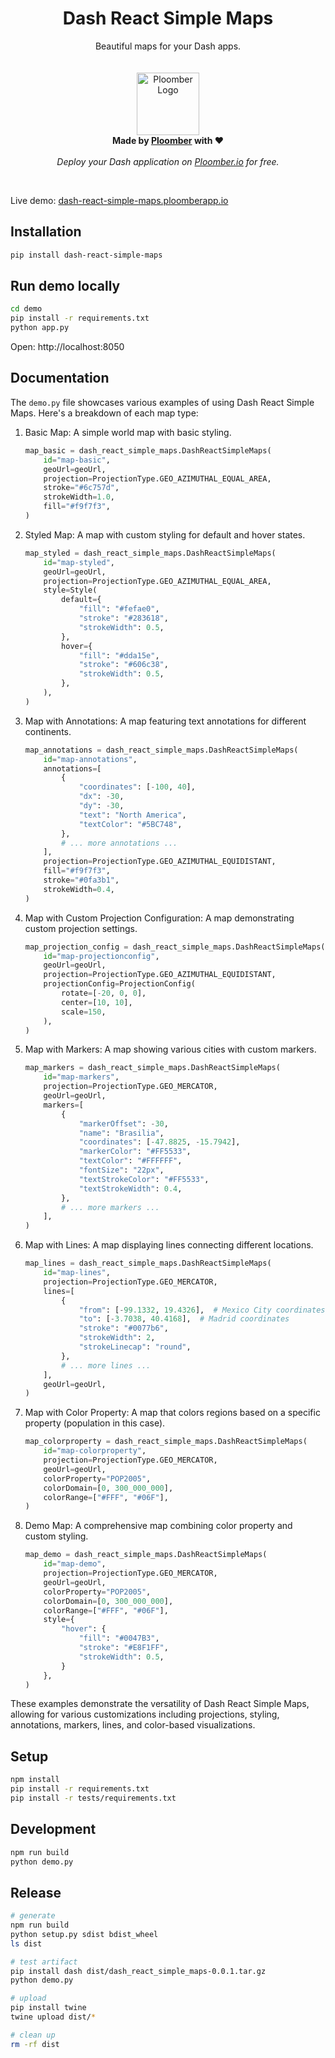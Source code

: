 <p align="center">
    <h1 align="center"><b>Dash React Simple Maps</b></h1>
	<p align="center">
		Beautiful maps for your Dash apps.
    <br />
    <br />
    <br />
    <img width="100" height="100" src="https://avatars.githubusercontent.com/u/60114551?s=200&v=4" alt="Ploomber Logo">
    <br />
    <b>  Made by <a href="https://ploomber.io">Ploomber</a> with ❤️</b>
    <br />
    <br />
    <i>Deploy your Dash application on <a href="https://ploomber.io">Ploomber.io</a> for free.</i>
    <br />
  </p>
</p>
<br/>


Live demo: [dash-react-simple-maps.ploomberapp.io](https://dash-react-simple-maps.ploomberapp.io/)

## Installation

```sh
pip install dash-react-simple-maps
```

## Run demo locally

```sh
cd demo
pip install -r requirements.txt
python app.py
```

Open: http://localhost:8050


## Documentation

The `demo.py` file showcases various examples of using Dash React Simple Maps. Here's a breakdown of each map type:

1. Basic Map:
   A simple world map with basic styling.
   ```python
   map_basic = dash_react_simple_maps.DashReactSimpleMaps(
       id="map-basic",
       geoUrl=geoUrl,
       projection=ProjectionType.GEO_AZIMUTHAL_EQUAL_AREA,
       stroke="#6c757d",
       strokeWidth=1.0,
       fill="#f9f7f3",
   )
   ```

2. Styled Map:
   A map with custom styling for default and hover states.
   ```python
   map_styled = dash_react_simple_maps.DashReactSimpleMaps(
       id="map-styled",
       geoUrl=geoUrl,
       projection=ProjectionType.GEO_AZIMUTHAL_EQUAL_AREA,
       style=Style(
           default={
               "fill": "#fefae0",
               "stroke": "#283618",
               "strokeWidth": 0.5,
           },
           hover={
               "fill": "#dda15e",
               "stroke": "#606c38",
               "strokeWidth": 0.5,
           },
       ),
   )
   ```

3. Map with Annotations:
   A map featuring text annotations for different continents.
   ```python
   map_annotations = dash_react_simple_maps.DashReactSimpleMaps(
       id="map-annotations",
       annotations=[
           {
               "coordinates": [-100, 40],
               "dx": -30,
               "dy": -30,
               "text": "North America",
               "textColor": "#5BC748",
           },
           # ... more annotations ...
       ],
       projection=ProjectionType.GEO_AZIMUTHAL_EQUIDISTANT,
       fill="#f9f7f3",
       stroke="#0fa3b1",
       strokeWidth=0.4,
   )
   ```

4. Map with Custom Projection Configuration:
   A map demonstrating custom projection settings.
   ```python
   map_projection_config = dash_react_simple_maps.DashReactSimpleMaps(
       id="map-projectionconfig",
       geoUrl=geoUrl,
       projection=ProjectionType.GEO_AZIMUTHAL_EQUIDISTANT,
       projectionConfig=ProjectionConfig(
           rotate=[-20, 0, 0],
           center=[10, 10],
           scale=150,
       ),
   )
   ```

5. Map with Markers:
   A map showing various cities with custom markers.
   ```python
   map_markers = dash_react_simple_maps.DashReactSimpleMaps(
       id="map-markers",
       projection=ProjectionType.GEO_MERCATOR,
       geoUrl=geoUrl,
       markers=[
           {
               "markerOffset": -30,
               "name": "Brasilia",
               "coordinates": [-47.8825, -15.7942],
               "markerColor": "#FF5533",
               "textColor": "#FFFFFF",
               "fontSize": "22px",
               "textStrokeColor": "#FF5533",
               "textStrokeWidth": 0.4,
           },
           # ... more markers ...
       ],
   )
   ```

6. Map with Lines:
   A map displaying lines connecting different locations.
   ```python
   map_lines = dash_react_simple_maps.DashReactSimpleMaps(
       id="map-lines",
       projection=ProjectionType.GEO_MERCATOR,
       lines=[
           {
               "from": [-99.1332, 19.4326],  # Mexico City coordinates
               "to": [-3.7038, 40.4168],  # Madrid coordinates
               "stroke": "#0077b6",
               "strokeWidth": 2,
               "strokeLinecap": "round",
           },
           # ... more lines ...
       ],
       geoUrl=geoUrl,
   )
   ```

7. Map with Color Property:
   A map that colors regions based on a specific property (population in this case).
   ```python
   map_colorproperty = dash_react_simple_maps.DashReactSimpleMaps(
       id="map-colorproperty",
       projection=ProjectionType.GEO_MERCATOR,
       geoUrl=geoUrl,
       colorProperty="POP2005",
       colorDomain=[0, 300_000_000],
       colorRange=["#FFF", "#06F"],
   )
   ```

8. Demo Map:
   A comprehensive map combining color property and custom styling.
   ```python
   map_demo = dash_react_simple_maps.DashReactSimpleMaps(
       id="map-demo",
       projection=ProjectionType.GEO_MERCATOR,
       geoUrl=geoUrl,
       colorProperty="POP2005",
       colorDomain=[0, 300_000_000],
       colorRange=["#FFF", "#06F"],
       style={
           "hover": {
               "fill": "#0047B3",
               "stroke": "#E8F1FF",
               "strokeWidth": 0.5,
           }
       },
   )
   ```

These examples demonstrate the versatility of Dash React Simple Maps, allowing for various customizations including projections, styling, annotations, markers, lines, and color-based visualizations.




## Setup

```sh
npm install
pip install -r requirements.txt
pip install -r tests/requirements.txt
```

## Development

```sh
npm run build
python demo.py
```


## Release

```sh
# generate
npm run build
python setup.py sdist bdist_wheel
ls dist

# test artifact
pip install dash dist/dash_react_simple_maps-0.0.1.tar.gz
python demo.py

# upload
pip install twine
twine upload dist/*

# clean up
rm -rf dist
```
